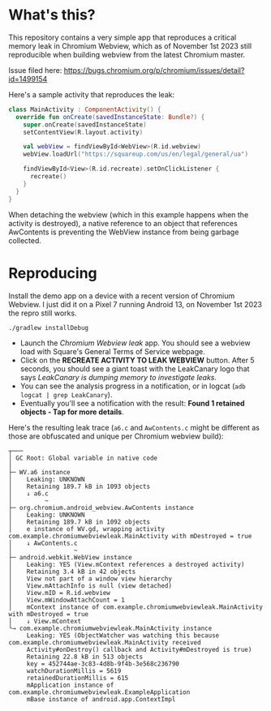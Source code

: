 # What's this?

This repository contains a very simple app that reproduces a critical memory leak in Chromium Webview, which as of November 1st 2023 still reproducible when building webview from the latest Chromium master. 

Issue filed here: https://bugs.chromium.org/p/chromium/issues/detail?id=1499154

Here's a sample activity that reproduces the leak:

```kotlin
class MainActivity : ComponentActivity() {
  override fun onCreate(savedInstanceState: Bundle?) {
    super.onCreate(savedInstanceState)
    setContentView(R.layout.activity)

    val webView = findViewById<WebView>(R.id.webview)
    webView.loadUrl("https://squareup.com/us/en/legal/general/ua")

    findViewById<View>(R.id.recreate).setOnClickListener {
      recreate()
    }
  }
}
```

When detaching the webview (which in this example happens when the activity is destroyed), a native reference to an object that references AwContents is preventing the WebView instance from being garbage collected.

# Reproducing

Install the demo app on a device with a recent version of Chromium Webview. I just did it on a Pixel 7 running Android 13, on November 1st 2023 the repro still works.

```
./gradlew installDebug
```

* Launch the *Chromium Webview leak* app. You should see a webview load with Square's General Terms of Service webpage.
* Click on the **RECREATE ACTIVITY TO LEAK WEBVIEW** button. After 5 seconds, you should see a giant toast with the LeakCanary logo that says *LeakCanary is dumping memory to investigate leaks.*
* You can see the analysis progress in a notification, or in logcat (`adb logcat | grep LeakCanary`).
* Eventually you'll see a notification with the result: **Found 1 retained objects - Tap for more details**.

Here's the resulting leak trace (`a6.c` and `AwContents.c` might be different as those are obfuscated and unique per Chromium webview build):

```
┬───
│ GC Root: Global variable in native code
│
├─ WV.a6 instance
│    Leaking: UNKNOWN
│    Retaining 189.7 kB in 1093 objects
│    ↓ a6.c
│         ~
├─ org.chromium.android_webview.AwContents instance
│    Leaking: UNKNOWN
│    Retaining 189.7 kB in 1092 objects
│    e instance of WV.gd, wrapping activity com.example.chromiumwebviewleak.MainActivity with mDestroyed = true
│    ↓ AwContents.c
│                 ~
├─ android.webkit.WebView instance
│    Leaking: YES (View.mContext references a destroyed activity)
│    Retaining 3.4 kB in 42 objects
│    View not part of a window view hierarchy
│    View.mAttachInfo is null (view detached)
│    View.mID = R.id.webview
│    View.mWindowAttachCount = 1
│    mContext instance of com.example.chromiumwebviewleak.MainActivity with mDestroyed = true
│    ↓ View.mContext
╰→ com.example.chromiumwebviewleak.MainActivity instance
     Leaking: YES (ObjectWatcher was watching this because com.example.chromiumwebviewleak.MainActivity received
     Activity#onDestroy() callback and Activity#mDestroyed is true)
     Retaining 22.8 kB in 513 objects
     key = 452744ae-3c83-4d8b-9f4b-3e568c236790
     watchDurationMillis = 5619
     retainedDurationMillis = 615
     mApplication instance of com.example.chromiumwebviewleak.ExampleApplication
     mBase instance of android.app.ContextImpl
```

